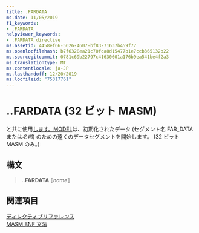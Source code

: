 ```yaml
---
title: .FARDATA
ms.date: 11/05/2019
f1_keywords:
- .FARDATA
helpviewer_keywords:
- .FARDATA directive
ms.assetid: 4458ef66-5626-4607-bf83-71637b459f77
ms.openlocfilehash: b7f6328ea21c70fca8d15477b1e7ccb365132b22
ms.sourcegitcommit: 0781c69b22797c41630601a176b9ea541be4f2a3
ms.translationtype: MT
ms.contentlocale: ja-JP
ms.lasthandoff: 12/20/2019
ms.locfileid: "75317761"
---
```

# <a name="fardata-32-bit-masm"></a>..FARDATA (32 ビット MASM)

と共に使用[します。MODEL](dot-model.md)は、初期化されたデータ (セグメント名 FAR_DATA または*名前*) のための遠くのデータセグメントを開始します。 (32 ビット MASM のみ。)

## <a name="syntax"></a>構文

> **..FARDATA** ⟦*name*⟧

## <a name="see-also"></a>関連項目

[ディレクティブリファレンス](directives-reference.md)\
[MASM BNF 文法](masm-bnf-grammar.md)
